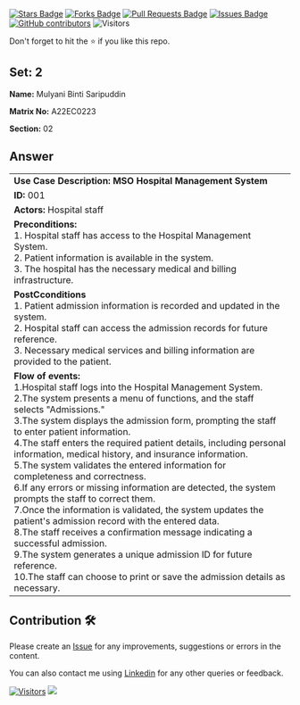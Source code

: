 <a href="https://github.com/drshahizan/learn-php/stargazers"><img src="https://img.shields.io/github/stars/drshahizan/learn-php" alt="Stars Badge"/></a>
<a href="https://github.com/drshahizan/learn-php/network/members"><img src="https://img.shields.io/github/forks/drshahizan/learn-php" alt="Forks Badge"/></a>
<a href="https://github.com/drshahizan/learn-php/pulls"><img src="https://img.shields.io/github/issues-pr/drshahizan/learn-php" alt="Pull Requests Badge"/></a>
<a href="https://github.com/drshahizan/learn-php/issues"><img src="https://img.shields.io/github/issues/drshahizan/learn-php" alt="Issues Badge"/></a>
<a href="https://github.com/drshahizan/learn-php/graphs/contributors"><img alt="GitHub contributors" src="https://img.shields.io/github/contributors/drshahizan/learn-php?color=2b9348"></a>
![Visitors](https://api.visitorbadge.io/api/visitors?path=https%3A%2F%2Fgithub.com%2Fdrshahizan%2Fsoftware-engineering&labelColor=%23d9e3f0&countColor=%23697689&style=flat)

Don't forget to hit the :star: if you like this repo.

## Set: 2

**Name:** Mulyani Binti Saripuddin

**Matrix No:** A22EC0223

**Section:** 02

## Answer
<table>
  <tr>
    <td>
      <b>Use Case Description: MSO Hospital Management System</b>
    </td>
  </tr>
  <tr>
        <td>
            <b>ID:</b> 001
        </td>
    </tr>
    <tr>
  <tr>
    <td>
      <b>Actors:</b>
      Hospital staff
    </td>
  </tr>
   <tr>
    <td>
      <b>Preconditions:</b>
     <br>1.  Hospital staff has access to the Hospital Management System.
     <br>2.  Patient information is available in the system.
     <br>3.  The hospital has the necessary medical and billing infrastructure.
    </td>
  </tr>
  <tr>
        <td>
            <b>PostCconditions </b> <br>
            1. Patient admission information is recorded and updated in the system. <br>
            2. Hospital staff can access the admission records for future reference. <br>
            3. Necessary medical services and billing information are provided to the patient. <br>
        </td>
    </tr>
  <tr>
    <td>
      <b>Flow of events:</b>
     <br>1.Hospital staff logs into the Hospital Management System.
     <br>2.The system presents a menu of functions, and the staff selects "Admissions."
     <br>3.The system displays the admission form, prompting the staff to enter patient information.
     <br>4.The staff enters the required patient details, including personal information, medical history, and insurance information.
     <br>5.The system validates the entered information for completeness and correctness.
    <br>6.If any errors or missing information are detected, the system prompts the staff to correct them.
    <br>7.Once the information is validated, the system updates the patient's admission record with the entered data.
    <br>8.The staff receives a confirmation message indicating a successful admission.
    <br>9.The system generates a unique admission ID for future reference.
    <br>10.The staff can choose to print or save the admission details as necessary.
    </td>
  </tr>
</table>


## Contribution 🛠️
Please create an [Issue](https://github.com/drshahizan/learn-php/issues) for any improvements, suggestions or errors in the content.

You can also contact me using [Linkedin](https://www.linkedin.com/in/drshahizan/) for any other queries or feedback.

[![Visitors](https://api.visitorbadge.io/api/visitors?path=https%3A%2F%2Fgithub.com%2Fdrshahizan&labelColor=%23697689&countColor=%23555555&style=plastic)](https://visitorbadge.io/status?path=https%3A%2F%2Fgithub.com%2Fdrshahizan)
![](https://hit.yhype.me/github/profile?user_id=81284918)


